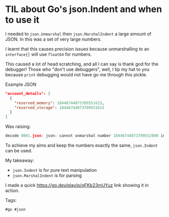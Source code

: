 # TIL about Go's json.Indent and when to use it

I needed to `json.Unmarshal` then `json.MarshalIndent` a large amount of JSON. In this was a set of very large numbers.

I learnt that this causes precision issues because unmarshalling to an `interface{}` will use `float64` for numbers. 

This caused a lot of head scratching, and all I can say is thank god for the debugger! Those who "don't use debuggers", well, I tip my hat to you because `print` debugging would not have go me through this pickle.


Example JSON

```json
"account_details": [
  {
    "reserved_memory": 18446744073709551615,
    "reserved_storage": 18446744073709551615
  }
]
```

Was raising:

```go
decode 0001.json: json: cannot unmarshal number 18446744073709552000 into Go struct field Foo.account_details.Bar.reserved_memory of type uint64
```

To achieve my aims and keep the numbers exactly the same, `json.Indent` can be used.

My takeaway:

- `json.Indent` is for pure text manipulation
- `json.MarshalIndent` is for parsing

I made a quick <https://go.dev/play/p/qFKb23mUYuz> link showing it in action.

Tags:

    #go #json
